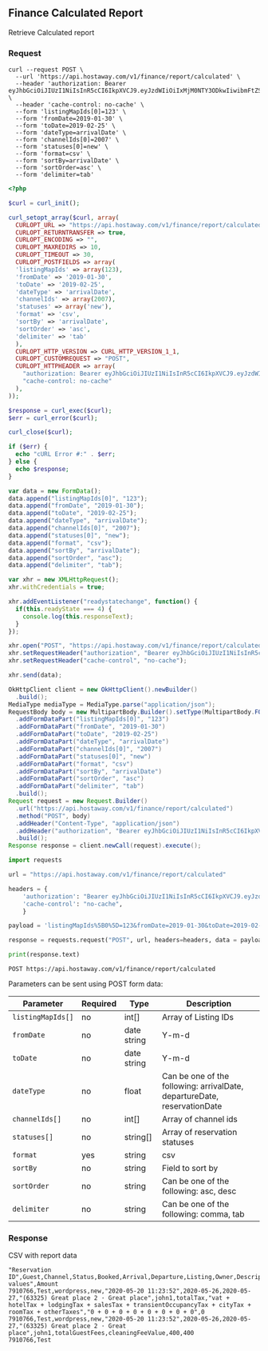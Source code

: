 ## Finance Calculated Report

Retrieve Calculated report

### Request

```shell
curl --request POST \
  --url 'https://api.hostaway.com/v1/finance/report/calculated' \
  --header 'authorization: Bearer eyJhbGciOiJIUzI1NiIsInR5cCI6IkpXVCJ9.eyJzdWIiOiIxMjM0NTY3ODkwIiwibmFtZSI6IkpvaG4gRG9lIiwiaWF0IjoxNTE2MjM5MDIyfQ.SflKxwRJSMeKKF2QT4fwpMeJf36POk6yJV_adQssw5c' \
  --header 'cache-control: no-cache' \
  --form 'listingMapIds[0]=123' \
  --form 'fromDate=2019-01-30' \
  --form 'toDate=2019-02-25' \
  --form 'dateType=arrivalDate' \
  --form 'channelIds[0]=2007' \
  --form 'statuses[0]=new' \
  --form 'format=csv' \
  --form 'sortBy=arrivalDate' \
  --form 'sortOrder=asc' \
  --form 'delimiter=tab'
```

```php
<?php

$curl = curl_init();

curl_setopt_array($curl, array(
  CURLOPT_URL => "https://api.hostaway.com/v1/finance/report/calculated",
  CURLOPT_RETURNTRANSFER => true,
  CURLOPT_ENCODING => "",
  CURLOPT_MAXREDIRS => 10,
  CURLOPT_TIMEOUT => 30,
  CURLOPT_POSTFIELDS => array(
  'listingMapIds' => array(123),
  'fromDate' => '2019-01-30',
  'toDate' => '2019-02-25',
  'dateType' => 'arrivalDate',
  'channelIds' => array(2007),
  'statuses' => array('new'),
  'format' => 'csv',
  'sortBy' => 'arrivalDate',
  'sortOrder' => 'asc',
  'delimiter' => 'tab'
  ),
  CURLOPT_HTTP_VERSION => CURL_HTTP_VERSION_1_1,
  CURLOPT_CUSTOMREQUEST => "POST",
  CURLOPT_HTTPHEADER => array(
    "authorization: Bearer eyJhbGciOiJIUzI1NiIsInR5cCI6IkpXVCJ9.eyJzdWIiOiIxMjM0NTY3ODkwIiwibmFtZSI6IkpvaG4gRG9lIiwiaWF0IjoxNTE2MjM5MDIyfQ.SflKxwRJSMeKKF2QT4fwpMeJf36POk6yJV_adQssw5c",
    "cache-control: no-cache"
  ),
));

$response = curl_exec($curl);
$err = curl_error($curl);

curl_close($curl);

if ($err) {
  echo "cURL Error #:" . $err;
} else {
  echo $response;
}
```

```javascript
var data = new FormData();
data.append("listingMapIds[0]", "123");
data.append("fromDate", "2019-01-30");
data.append("toDate", "2019-02-25");
data.append("dateType", "arrivalDate");
data.append("channelIds[0]", "2007");
data.append("statuses[0]", "new");
data.append("format", "csv");
data.append("sortBy", "arrivalDate");
data.append("sortOrder", "asc");
data.append("delimiter", "tab");

var xhr = new XMLHttpRequest();
xhr.withCredentials = true;

xhr.addEventListener("readystatechange", function() {
  if(this.readyState === 4) {
    console.log(this.responseText);
  }
});

xhr.open("POST", "https://api.hostaway.com/v1/finance/report/calculated");
xhr.setRequestHeader("authorization", "Bearer eyJhbGciOiJIUzI1NiIsInR5cCI6IkpXVCJ9.eyJzdWIiOiIxMjM0NTY3ODkwIiwibmFtZSI6IkpvaG4gRG9lIiwiaWF0IjoxNTE2MjM5MDIyfQ.SflKxwRJSMeKKF2QT4fwpMeJf36POk6yJV_adQssw5c");
xhr.setRequestHeader("cache-control", "no-cache");

xhr.send(data);
```

```java
OkHttpClient client = new OkHttpClient().newBuilder()
  .build();
MediaType mediaType = MediaType.parse("application/json");
RequestBody body = new MultipartBody.Builder().setType(MultipartBody.FORM)
  .addFormDataPart("listingMapIds[0]", "123")
  .addFormDataPart("fromDate", "2019-01-30")
  .addFormDataPart("toDate", "2019-02-25")
  .addFormDataPart("dateType", "arrivalDate")
  .addFormDataPart("channelIds[0]", "2007")
  .addFormDataPart("statuses[0]", "new")
  .addFormDataPart("format", "csv")
  .addFormDataPart("sortBy", "arrivalDate")
  .addFormDataPart("sortOrder", "asc")
  .addFormDataPart("delimiter", "tab")
  .build();
Request request = new Request.Builder()
  .url("https://api.hostaway.com/v1/finance/report/calculated")
  .method("POST", body)
  .addHeader("Content-Type", "application/json")
  .addHeader("authorization", "Bearer eyJhbGciOiJIUzI1NiIsInR5cCI6IkpXVCJ9.eyJzdWIiOiIxMjM0NTY3ODkwIiwibmFtZSI6IkpvaG4gRG9lIiwiaWF0IjoxNTE2MjM5MDIyfQ.SflKxwRJSMeKKF2QT4fwpMeJf36POk6yJV_adQssw5c")
  .build();
Response response = client.newCall(request).execute();
```

```python
import requests

url = "https://api.hostaway.com/v1/finance/report/calculated"

headers = {
    'authorization': "Bearer eyJhbGciOiJIUzI1NiIsInR5cCI6IkpXVCJ9.eyJzdWIiOiIxMjM0NTY3ODkwIiwibmFtZSI6IkpvaG4gRG9lIiwiaWF0IjoxNTE2MjM5MDIyfQ.SflKxwRJSMeKKF2QT4fwpMeJf36POk6yJV_adQssw5c",
    'cache-control': "no-cache",
    }

payload = 'listingMapIds%5B0%5D=123&fromDate=2019-01-30&toDate=2019-02-25&dateType=arrivalDate&channelIds%5B0%5D=2007&statuses%5B0%5D=new&format=csv&sortBy=arrivalDate&sortOrder=asc&delimiter=tab'

response = requests.request("POST", url, headers=headers, data = payload)

print(response.text)
```

`POST https://api.hostaway.com/v1/finance/report/calculated`

Parameters can be sent using POST form data:

Parameter | Required | Type | Description
-------- | -------- | ---- | ----------- 
`listingMapIds[]` | no | int[] | Array of Listing IDs 
`fromDate` | no | date string | Y-m-d
`toDate` | no | date string | Y-m-d
`dateType` | no | float | Can be one of the following: arrivalDate, departureDate, reservationDate
`channelIds[]` | no | int[] | Array of channel ids
`statuses[]` | no | string[] | Array of reservation statuses
`format` | yes | string | csv
`sortBy` | no | string | Field to sort by
`sortOrder` | no | string | Can be one of the following: asc, desc
`delimiter` | no | string | Can be one of the following: comma, tab

### Response

CSV with report data

```text
"Reservation ID",Guest,Channel,Status,Booked,Arrival,Departure,Listing,Owner,Description,Formula,"Formula values",Amount
7910766,Test,wordpress,new,"2020-05-20 11:23:52",2020-05-26,2020-05-27,"(63325) Great place 2 · Great place",john1,totalTax,"vat + hotelTax + lodgingTax + salesTax + transientOccupancyTax + cityTax + roomTax + otherTaxes","0 + 0 + 0 + 0 + 0 + 0 + 0 + 0",0
7910766,Test,wordpress,new,"2020-05-20 11:23:52",2020-05-26,2020-05-27,"(63325) Great place 2 · Great place",john1,totalGuestFees,cleaningFeeValue,400,400
7910766,Test

```
